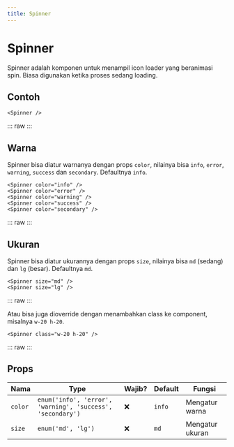 ```yaml
---
title: Spinner
---
```


<script setup>
import Spinner from '../../src/components/spinner/Spinner.vue'
</script>

# Spinner

Spinner adalah komponen untuk menampil icon loader yang beranimasi spin. Biasa digunakan ketika proses sedang loading.

## Contoh

```vue
<Spinner />
```

::: raw
<Spinner />
:::

## Warna

Spinner bisa diatur warnanya dengan props `color`, nilainya bisa `info`, `error`, `warning`, `success` dan `secondary`. Defaultnya `info`.

```vue
<Spinner color="info" />
<Spinner color="error" />
<Spinner color="warning" />
<Spinner color="success" />
<Spinner color="secondary" />
```

::: raw
<Spinner color="info" />
<Spinner color="error" />
<Spinner color="warning" />
<Spinner color="success" />
<Spinner color="secondary" />
:::

## Ukuran

Spinner bisa diatur ukurannya dengan props `size`, nilainya bisa `md` (sedang) dan `lg` (besar). Defaultnya `md`.

```vue
<Spinner size="md" />
<Spinner size="lg" />
```

::: raw
<Spinner size="md" />
<Spinner size="lg" />
:::

Atau bisa juga dioverride dengan menambahkan class ke component, misalnya `w-20 h-20`.

```vue
<Spinner class="w-20 h-20" />
```

::: raw
<Spinner class="w-20 h-20" />
:::

## Props

| Nama    | Type                                                       | Wajib? | Default | Fungsi          |
| ------- | ---------------------------------------------------------- | ------ | ------- | --------------- |
| `color` | `enum('info', 'error', 'warning', 'success', 'secondary')` | :x:    | `info`  | Mengatur warna  |
| `size`  | `enum('md', 'lg')`                                         | :x:    | `md`    | Mengatur ukuran |
